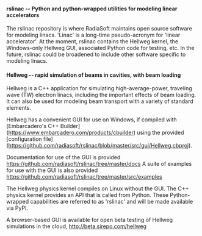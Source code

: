 #### rslinac -- Python and python-wrapped utilities for modeling linear accelerators

The rslinac repository is where RadiaSoft maintains open source software for modeling linacs.  'Linac' is a long-time pseudo-acronym for 'linear accelerator'. At the moment, rslinac contains the Hellweg kernel, the Windows-only Hellweg GUI, associated Python code for testing, etc. In the future, rslinac could be broadened to include other software specific to modeling linacs.

#### Hellweg -- rapid simulation of beams in cavities, with beam loading

Hellweg is a C++ application for simulating high-average-power, traveling wave (TW) electron linacs, including the important effects of beam loading. It can also be used for modeling beam transport with a variety of standard elements.

Hellweg has a convenient GUI for use on Windows, if compiled with [Embarcadero's C++ Builder] (https://www.embarcadero.com/products/cbuilder) using the provided [configuration file]  (https://github.com/radiasoft/rslinac/blob/master/src/gui/Hellweg.cbproj).

Documentation for use of the GUI is provided https://github.com/radiasoft/rslinac/tree/master/docs
A suite of examples for use with the GUI is also provided https://github.com/radiasoft/rslinac/tree/master/src/examples

The Hellweg physics kernel compiles on Linux without the GUI. The C++ physics kernel provides an API that is called from Python. These Python-wrapped capabilities are referred to as 'rslinac' and will be made available via PyPI.

A browser-based GUI is available for open beta testing of Hellweg simulations in the cloud, http://beta.sirepo.com/hellweg
